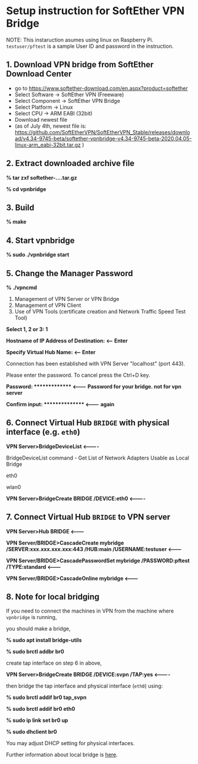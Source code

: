 # Setup instruction for SoftEther VPN Bridge

NOTE: This instaruction asumes using linux on Raspberry Pi.
`testuser/pftest` is a sample User ID and password in the instruction.

## 1. Download VPN bridge from SoftEther Download Center
- go to https://www.softether-download.com/en.aspx?product=softether
- Select Software -> SoftEther VPN (Freeware)
- Select Component -> SoftEther VPN Bridge
- Select Platform -> Linux
- Select CPU -> ARM EABI (32bit)
- Download newest file
- (as of July 4th, newest file is: https://github.com/SoftEtherVPN/SoftEtherVPN_Stable/releases/download/v4.34-9745-beta/softether-vpnbridge-v4.34-9745-beta-2020.04.05-linux-arm_eabi-32bit.tar.gz )

## 2. Extract downloaded archive file
**% tar zxf softether-....tar.gz** 

**% cd vpnbridge** 

## 3. Build
**% make**

## 4. Start vpnbridge
**% sudo ./vpnbridge start**

## 5. Change the Manager Password
**% ./vpncmd**

1. Management of VPN Server or VPN Bridge
2. Management of VPN Client
3. Use of VPN Tools (certificate creation and Network Traffic Speed Test Tool)

**Select 1, 2 or 3: 1**

**Hostname of IP Address of Destination:   <-- Enter**

**Specify Virtual Hub Name:    <-- Enter**

Connection has been established with VPN Server "localhost" (port 443).

Please enter the password. To cancel press the Ctrl+D key.

__Password: *************          <--- Password for your bridge. not for vpn server__

__Confirm input: **************    <--- again__

## 6. Connect Virtual Hub `BRIDGE` with physical interface (e.g. `eth0`)

**VPN Server>BridgeDeviceList      <----**

BridgeDeviceList command - Get List of Network Adapters Usable as Local Bridge

eth0

wlan0

**VPN Server>BridgeCreate BRIDGE /DEVICE:eth0      <----**

## 7. Connect Virtual Hub `BRIDGE` to VPN server
**VPN Server>Hub BRIDGE            <---**

**VPN Server/BRIDGE>CascadeCreate mybridge /SERVER:xxx.xxx.xxx.xxx:443 /HUB:main /USERNAME:testuser  <---**

**VPN Server/BRIDGE>CascadePasswordSet mybridge /PASSWORD:pftest /TYPE:standard    <---**

**VPN Server/BRIDGE>CascadeOnline mybridge   <---**

## 8. Note for local bridging
If you need to connect the machines in VPN from the machine where `vpnbridge` is running,

you should make a bridge,

**% sudo apt install bridge-utils**

**% sudo brctl addbr br0**

create tap interface on step 6 in above,

**VPN Server>BridgeCreate BRIDGE /DEVICE:svpn /TAP:yes      <----**

then bridge the tap interface and physical interface (`eth0`) using:

**% sudo brctl addif br0 tap_svpn**

**% sudo brctl addif br0 eth0**

**% sudo ip link set br0 up**

**% sudo dhclient br0**

You may adjust DHCP setting for physical interfaces.

Further information about local bridge is [here](https://www.softether.org/4-docs/1-manual/3._SoftEther_VPN_Server_Manual/3.6_Local_Bridges#3.6.11_Points_to_Note_when_Local_Bridging_in_Linux.2C_FreeBSD.2C_Solaris_or_Mac_OS_X).

 

 
